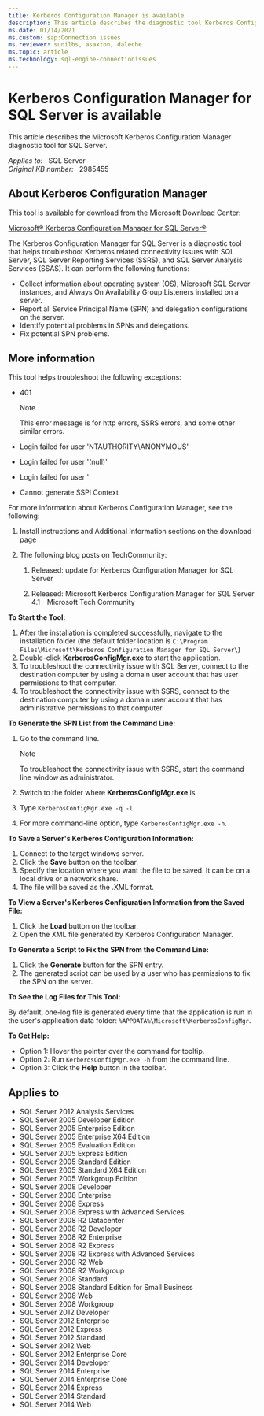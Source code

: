 ```yaml
---
title: Kerberos Configuration Manager is available
description: This article describes the diagnostic tool Kerberos Configuration Manager for SQL Server that is now available.
ms.date: 01/14/2021
ms.custom: sap:Connection issues
ms.reviewer: sunilbs, asaxton, daleche
ms.topic: article
ms.technology: sql-engine-connectionissues 
---
```

# Kerberos Configuration Manager for SQL Server is available

This article describes the Microsoft Kerberos Configuration Manager diagnostic tool for SQL Server.

_Applies to:_ &nbsp; SQL Server  
_Original KB number:_ &nbsp; 2985455

## About Kerberos Configuration Manager

This tool is available for download from the Microsoft Download Center:

[Microsoft&reg; Kerberos Configuration Manager for SQL Server&reg;](https://www.microsoft.com/download/details.aspx?id=39046)

The Kerberos Configuration Manager for SQL Server is a diagnostic tool that helps troubleshoot Kerberos related connectivity issues with SQL Server, SQL Server Reporting Services (SSRS), and SQL Server Analysis Services (SSAS). It can perform the following functions:

- Collect information about operating system (OS), Microsoft SQL Server instances, and Always On Availability Group Listeners installed on a server.
- Report all Service Principal Name (SPN) and delegation configurations on the server.
- Identify potential problems in SPNs and delegations.
- Fix potential SPN problems.

## More information

This tool helps troubleshoot the following exceptions:

- 401

    > [!NOTE]
    > This error message is for http errors, SSRS errors, and some other similar errors.

- Login failed for user 'NTAUTHORITY\ANONYMOUS'

- Login failed for user '(null)'

- Login failed for user ''

- Cannot generate SSPI Context

For more information about Kerberos Configuration Manager, see the following:

1. Install instructions and Additional Information sections on the download page

1. The following blog posts on TechCommunity:

    1. Released: update for Kerberos Configuration Manager for SQL Server

    1. Released: Microsoft Kerberos Configuration Manager for SQL Server 4.1 - Microsoft Tech Community

**To Start the Tool:**

1. After the installation is completed successfully, navigate to the installation folder (the default folder location is `C:\Program Files\Microsoft\Kerberos Configuration Manager for SQL Server\`)
1. Double-click **KerberosConfigMgr.exe** to start the application.
1. To troubleshoot the connectivity issue with SQL Server, connect to the destination computer by using a domain user account that has user permissions to that computer.
1. To troubleshoot the connectivity issue with SSRS, connect to the destination computer by using a domain user account that has administrative permissions to that computer.

**To Generate the SPN List from the Command Line:**

1. Go to the command line.

    > [!NOTE]
    > To troubleshoot the connectivity issue with SSRS, start the command line window as administrator.

1. Switch to the folder where **KerberosConfigMgr.exe** is.
1. Type `KerberosConfigMgr.exe -q -l`.
1. For more command-line option, type `KerberosConfigMgr.exe -h`.

**To Save a Server's Kerberos Configuration Information:**

1. Connect to the target windows server.
1. Click the **Save** button on the toolbar.
1. Specify the location where you want the file to be saved. It can be on a local drive or a network share.
1. The file will be saved as the .XML format.

**To View a Server's Kerberos Configuration Information from the Saved File:**

1. Click the **Load** button on the toolbar.
1. Open the XML file generated by Kerberos Configuration Manager.

**To Generate a Script to Fix the SPN from the Command Line:**

1. Click the **Generate** button for the SPN entry.
1. The generated script can be used by a user who has permissions to fix the SPN on the server.

**To See the Log Files for This Tool:**

By default, one-log file is generated every time that the application is run in the user's application data folder: `%APPDATA%\Microsoft\KerberosConfigMgr`.

**To Get Help:**  

- Option 1: Hover the pointer over the command for tooltip.
- Option 2: Run `KerberosConfigMgr.exe -h` from the command line.
- Option 3: Click the **Help** button in the toolbar.

## Applies to

- SQL Server 2012 Analysis Services
- SQL Server 2005 Developer Edition
- SQL Server 2005 Enterprise Edition
- SQL Server 2005 Enterprise X64 Edition
- SQL Server 2005 Evaluation Edition
- SQL Server 2005 Express Edition
- SQL Server 2005 Standard Edition
- SQL Server 2005 Standard X64 Edition
- SQL Server 2005 Workgroup Edition
- SQL Server 2008 Developer
- SQL Server 2008 Enterprise
- SQL Server 2008 Express
- SQL Server 2008 Express with Advanced Services
- SQL Server 2008 R2 Datacenter
- SQL Server 2008 R2 Developer
- SQL Server 2008 R2 Enterprise
- SQL Server 2008 R2 Express
- SQL Server 2008 R2 Express with Advanced Services
- SQL Server 2008 R2 Web
- SQL Server 2008 R2 Workgroup
- SQL Server 2008 Standard
- SQL Server 2008 Standard Edition for Small Business
- SQL Server 2008 Web
- SQL Server 2008 Workgroup
- SQL Server 2012 Developer
- SQL Server 2012 Enterprise
- SQL Server 2012 Express
- SQL Server 2012 Standard
- SQL Server 2012 Web
- SQL Server 2012 Enterprise Core
- SQL Server 2014 Developer
- SQL Server 2014 Enterprise
- SQL Server 2014 Enterprise Core
- SQL Server 2014 Express
- SQL Server 2014 Standard
- SQL Server 2014 Web
